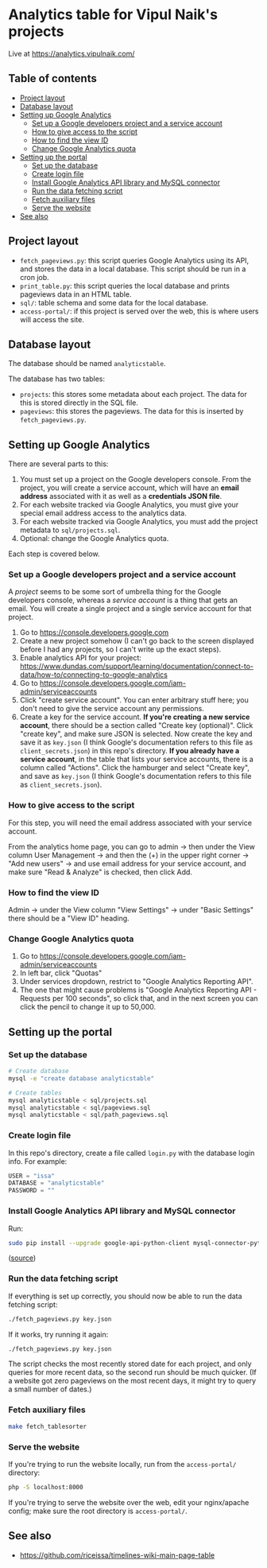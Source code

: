 # Analytics table for Vipul Naik's projects

Live at https://analytics.vipulnaik.com/

## Table of contents

- [Project layout](#project-layout)
- [Database layout](#database-layout)
- [Setting up Google Analytics](#setting-up-google-analytics)
  * [Set up a Google developers project and a service account](#set-up-a-google-developers-project-and-a-service-account)
  * [How to give access to the script](#how-to-give-access-to-the-script)
  * [How to find the view ID](#how-to-find-the-view-id)
  * [Change Google Analytics quota](#change-google-analytics-quota)
- [Setting up the portal](#setting-up-the-portal)
  * [Set up the database](#set-up-the-database)
  * [Create login file](#create-login-file)
  * [Install Google Analytics API library and MySQL connector](#install-google-analytics-api-library-and-mysql-connector)
  * [Run the data fetching script](#run-the-data-fetching-script)
  * [Fetch auxiliary files](#fetch-auxiliary-files)
  * [Serve the website](#serve-the-website)
- [See also](#see-also)

## Project layout

- `fetch_pageviews.py`: this script queries Google Analytics using its API, and
  stores the data in a local database. This script should be run in a cron job.
- `print_table.py`: this script queries the local database and prints pageviews
  data in an HTML table.
- `sql/`: table schema and some data for the local database.
- `access-portal/`: if this project is served over the web, this is where users
  will access the site.

## Database layout

The database should be named `analyticstable`.

The database has two tables:

- `projects`: this stores some metadata about each project. The data for this
  is stored directly in the SQL file.
- `pageviews`: this stores the pageviews. The data for this is inserted by
  `fetch_pageviews.py`.

## Setting up Google Analytics

There are several parts to this:

1. You must set up a project on the Google developers console. From the
   project, you will create a service account, which will have an **email
   address** associated with it as well as a **credentials JSON file**.
2. For each website tracked via Google Analytics, you must give your special
   email address access to the analytics data.
3. For each website tracked via Google Analytics, you must add the project
   metadata to `sql/projects.sql`.
4. Optional: change the Google Analytics quota.

Each step is covered below.

### Set up a Google developers project and a service account

A _project_ seems to be some sort of umbrella thing for the Google developers
console, whereas a _service account_ is a thing that gets an email. You will
create a single project and a single service account for that project.

1. Go to https://console.developers.google.com
2. Create a new project somehow (I can't go back to the screen displayed before
   I had any projects, so I can't write up the exact steps).
3. Enable analytics API for your project:
   https://www.dundas.com/support/learning/documentation/connect-to-data/how-to/connecting-to-google-analytics
4. Go to https://console.developers.google.com/iam-admin/serviceaccounts
5. Click "create service account". You can enter arbitrary stuff here; you don't
   need to give the service account any permissions.
6. Create a key for the service account. **If you're creating a new service
   account**, there should be a section called "Create key (optional)". Click
   "create key", and make sure JSON is selected. Now create the key and save it
   as `key.json` (I think Google's documentation refers to this file as `client_secrets.json`) in this repo's directory.
   **If you already have a service account**, in the table that lists your
   service accounts, there is a column called "Actions". Click the hamburger
   and select "Create key", and save as `key.json` (I think Google's documentation refers to this file as `client_secrets.json`).

### How to give access to the script

For this step, you will need the email address associated with your service
account.

From the analytics home page, you can go to admin → then under the View column
User Management → and then the (+) in the upper right corner → "Add new users"
→ and use email address for your service account, and make sure "Read &
Analyze" is checked, then click Add.

### How to find the view ID

Admin → under the View column "View Settings" → under "Basic Settings" there
should be a "View ID" heading.

### Change Google Analytics quota

1. Go to https://console.developers.google.com/iam-admin/serviceaccounts
2. In left bar, click "Quotas"
3. Under services dropdown, restrict to "Google Analytics Reporting API".
4. The one that might cause problems is "Google Analytics Reporting API - Requests
   per 100 seconds", so click that, and in the next screen you can click the
   pencil to change it up to 50,000.

## Setting up the portal

### Set up the database

```bash
# Create database
mysql -e "create database analyticstable"

# Create tables
mysql analyticstable < sql/projects.sql
mysql analyticstable < sql/pageviews.sql
mysql analyticstable < sql/path_pageviews.sql
```

### Create login file

In this repo's directory, create a file called `login.py` with the database login info.
For example:

```python
USER = "issa"
DATABASE = "analyticstable"
PASSWORD = ""
```

### Install Google Analytics API library and MySQL connector

Run:

```bash
sudo pip install --upgrade google-api-python-client mysql-connector-python oauth2client
```

([source](https://developers.google.com/analytics/devguides/reporting/core/v4/quickstart/service-py#2_install_the_client_library))

### Run the data fetching script

If everything is set up correctly, you should now be able to run the data
fetching script:

```bash
./fetch_pageviews.py key.json
```

If it works, try running it again:

```bash
./fetch_pageviews.py key.json
```

The script checks the most recently stored date for each project, and only
queries for more recent data, so the second run should be much quicker. (If a
website got zero pageviews on the most recent days, it might try to query a
small number of dates.)

### Fetch auxiliary files

```bash
make fetch_tablesorter
```

### Serve the website

If you're trying to run the website locally, run from the `access-portal/` directory:

```bash
php -S localhost:8000
```

If you're trying to serve the website over the web, edit your nginx/apache
config; make sure the root directory is `access-portal/`.

## See also

- https://github.com/riceissa/timelines-wiki-main-page-table
